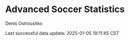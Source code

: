 # Advanced Soccer Statistics
Denis Ostroushko

<!-- gfm -->

Last successful data update: 2025-01-05 19:11:45 CST
